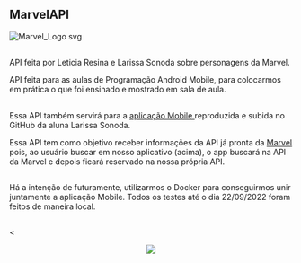## MarvelAPI 

![Marvel_Logo svg](https://user-images.githubusercontent.com/80417466/191762154-ec117c80-5259-442e-88d4-a45fd745c9c4.png)

##

API feita por Leticia Resina e Larissa Sonoda sobre personagens da Marvel.

API feita para as aulas de Programação Android Mobile, para colocarmos em prática o que foi ensinado e mostrado em sala de aula.

## 

Essa API também servirá para a <a href="https://github.com/LarissaSonoda/MarvelAPI"> aplicação Mobile </a> reproduzida e subida no GitHub da aluna Larissa Sonoda. 

Essa API tem como objetivo receber informações da API já pronta da <a href="https://developer.marvel.com/">Marvel</a> pois, ao usuário buscar em nosso aplicativo (acima), o app buscará na API da Marvel e depois ficará reservado na nossa própria API.

##

Há a intenção de futuramente, utilizarmos o Docker para conseguirmos unir juntamente a aplicação Mobile. Todos os testes até o dia 22/09/2022 foram feitos de maneira local.

##

<<p align="center">
<img src="http://img.shields.io/static/v1?label=STATUS&message=EM%20DESENVOLVIMENTO&color=GREEN&style=for-the-badge"/>
</p>
